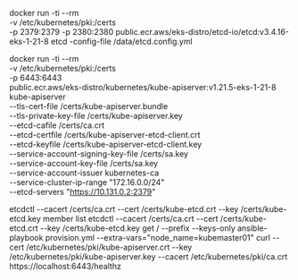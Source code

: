 docker run -ti --rm \
    -v /etc/kubernetes/pki:/certs \
    -p 2379:2379
    -p 2380:2380
    public.ecr.aws/eks-distro/etcd-io/etcd:v3.4.16-eks-1-21-8 etcd -config-file /data/etcd.config.yml

docker run -ti --rm \
    -v /etc/kubernetes/pki:/certs \
    -p 6443:6443 \
    public.ecr.aws/eks-distro/kubernetes/kube-apiserver:v1.21.5-eks-1-21-8 \
    kube-apiserver \
    --tls-cert-file /certs/kube-apiserver.bundle \
    --tls-private-key-file /certs/kube-apiserver.key \
    --etcd-cafile /certs/ca.crt \
    --etcd-certfile /certs/kube-apiserver-etcd-client.crt \
    --etcd-keyfile /certs/kube-apiserver-etcd-client.key \
    --service-account-signing-key-file /certs/sa.key \
    --service-account-key-file /certs/sa.key \
    --service-account-issuer kubernetes-ca \
    --service-cluster-ip-range "172.16.0.0/24" \
    --etcd-servers "https://10.131.0.2:2379"




etcdctl --cacert /certs/ca.crt --cert /certs/kube-etcd.crt --key /certs/kube-etcd.key member list
etcdctl --cacert /certs/ca.crt --cert /certs/kube-etcd.crt --key /certs/kube-etcd.key get / --prefix --keys-only
ansible-playbook provision.yml --extra-vars="node_name=kubemaster01" 
curl --cert /etc/kubernetes/pki/kube-apiserver.crt --key /etc/kubernetes/pki/kube-apiserver.key --cacert /etc/kubernetes/pki/ca.crt https://localhost:6443/healthz